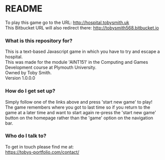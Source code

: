 # README #

To play this game go to the URL: http://hospital.tobysmith.uk  
This Bitbucket URL will also redirect there: http://tobysmith568.bitbucket.io  

### What is this repository for? ###

This is a text-based Javascript game in which you have to try and escape a hospital.  
This was made for the module 'AINT151' in the Computing and Games Development course at Plymouth University.  
Owned by Toby Smith.  
Version 1.0.0.0  

### How do I get set up? ###

Simply follow one of the links above and press 'start new game' to play!  
The game remembers where you got to last time so if you return to the game at a later time and want to start again re-press the 'start new game' button on the homepage rather than the 'game' option on the navigation bar.

### Who do I talk to? ###

To get in touch please find me at:  
https://tobys-portfolio.com/contact/